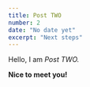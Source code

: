 ```yaml
---
title: Post TWO
number: 2
date: "No date yet"
excerpt: "Next steps"
---
```


Hello, I am _Post TWO._

**Nice to meet you!**
